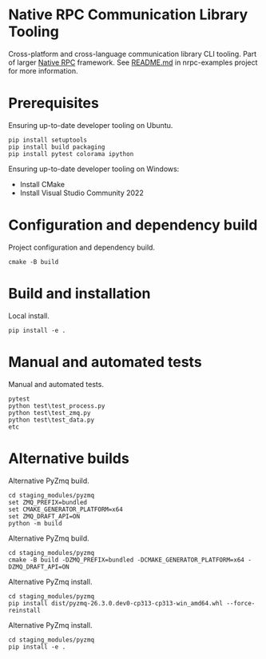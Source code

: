 # Native RPC Communication Library Tooling

Cross-platform and cross-language communication library CLI tooling. Part of larger [Native RPC](https://github.com/nativerpc) framework. See [README.md](https://github.com/nativerpc/nrpc-examples) in nrpc-examples project for more information.

# Prerequisites

Ensuring up-to-date developer tooling on Ubuntu.

```
pip install setuptools
pip install build packaging
pip install pytest colorama ipython
```

Ensuring up-to-date developer tooling on Windows:

- Install CMake
- Install Visual Studio Community 2022


# Configuration and dependency build

Project configuration and dependency build.

```
cmake -B build
```

# Build and installation

Local install.

```
pip install -e .
```

# Manual and automated tests

Manual and automated tests.

```
pytest
python test\test_process.py
python test\test_zmq.py
python test\test_data.py
etc
```

# Alternative builds

Alternative PyZmq build. 

```
cd staging_modules/pyzmq
set ZMQ_PREFIX=bundled
set CMAKE_GENERATOR_PLATFORM=x64
set ZMQ_DRAFT_API=ON
python -m build
```

Alternative PyZmq build.
```
cd staging_modules/pyzmq
cmake -B build -DZMQ_PREFIX=bundled -DCMAKE_GENERATOR_PLATFORM=x64 -DZMQ_DRAFT_API=ON
```

Alternative PyZmq install.
```
cd staging_modules/pyzmq
pip install dist/pyzmq-26.3.0.dev0-cp313-cp313-win_amd64.whl --force-reinstall
```

Alternative PyZmq install. 
```
cd staging_modules/pyzmq
pip install -e .
```
